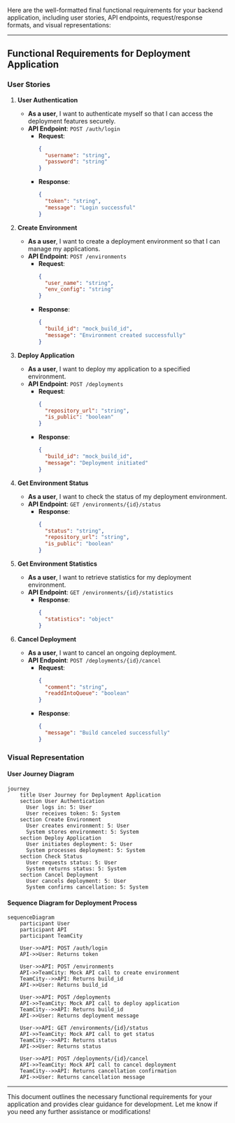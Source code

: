 Here are the well-formatted final functional requirements for your backend application, including user stories, API endpoints, request/response formats, and visual representations:

---

## Functional Requirements for Deployment Application

### User Stories

1. **User Authentication**
   - **As a user**, I want to authenticate myself so that I can access the deployment features securely.
   - **API Endpoint**: `POST /auth/login`
     - **Request**: 
       ```json
       {
         "username": "string",
         "password": "string"
       }
       ```
     - **Response**: 
       ```json
       {
         "token": "string",
         "message": "Login successful"
       }
       ```

2. **Create Environment**
   - **As a user**, I want to create a deployment environment so that I can manage my applications.
   - **API Endpoint**: `POST /environments`
     - **Request**: 
       ```json
       {
         "user_name": "string",
         "env_config": "string"
       }
       ```
     - **Response**: 
       ```json
       {
         "build_id": "mock_build_id",
         "message": "Environment created successfully"
       }
       ```

3. **Deploy Application**
   - **As a user**, I want to deploy my application to a specified environment.
   - **API Endpoint**: `POST /deployments`
     - **Request**: 
       ```json
       {
         "repository_url": "string",
         "is_public": "boolean"
       }
       ```
     - **Response**: 
       ```json
       {
         "build_id": "mock_build_id",
         "message": "Deployment initiated"
       }
       ```

4. **Get Environment Status**
   - **As a user**, I want to check the status of my deployment environment.
   - **API Endpoint**: `GET /environments/{id}/status`
     - **Response**: 
       ```json
       {
         "status": "string",
         "repository_url": "string",
         "is_public": "boolean"
       }
       ```

5. **Get Environment Statistics**
   - **As a user**, I want to retrieve statistics for my deployment environment.
   - **API Endpoint**: `GET /environments/{id}/statistics`
     - **Response**: 
       ```json
       {
         "statistics": "object"
       }
       ```

6. **Cancel Deployment**
   - **As a user**, I want to cancel an ongoing deployment.
   - **API Endpoint**: `POST /deployments/{id}/cancel`
     - **Request**: 
       ```json
       {
         "comment": "string",
         "readdIntoQueue": "boolean"
       }
       ```
     - **Response**: 
       ```json
       {
         "message": "Build canceled successfully"
       }
       ```

### Visual Representation

#### User Journey Diagram

```mermaid
journey
    title User Journey for Deployment Application
    section User Authentication
      User logs in: 5: User
      User receives token: 5: System
    section Create Environment
      User creates environment: 5: User
      System stores environment: 5: System
    section Deploy Application
      User initiates deployment: 5: User
      System processes deployment: 5: System
    section Check Status
      User requests status: 5: User
      System returns status: 5: System
    section Cancel Deployment
      User cancels deployment: 5: User
      System confirms cancellation: 5: System
```

#### Sequence Diagram for Deployment Process

```mermaid
sequenceDiagram
    participant User
    participant API
    participant TeamCity

    User->>API: POST /auth/login
    API->>User: Returns token

    User->>API: POST /environments
    API->>TeamCity: Mock API call to create environment
    TeamCity-->>API: Returns build_id
    API->>User: Returns build_id

    User->>API: POST /deployments
    API->>TeamCity: Mock API call to deploy application
    TeamCity-->>API: Returns build_id
    API->>User: Returns deployment message

    User->>API: GET /environments/{id}/status
    API->>TeamCity: Mock API call to get status
    TeamCity-->>API: Returns status
    API->>User: Returns status

    User->>API: POST /deployments/{id}/cancel
    API->>TeamCity: Mock API call to cancel deployment
    TeamCity-->>API: Returns cancellation confirmation
    API->>User: Returns cancellation message
```

---

This document outlines the necessary functional requirements for your application and provides clear guidance for development. Let me know if you need any further assistance or modifications!